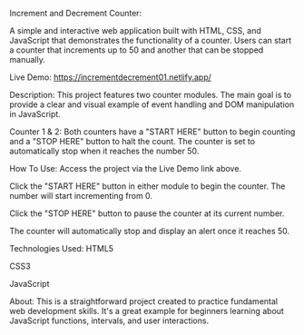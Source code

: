 Increment and Decrement Counter:

A simple and interactive web application built with HTML, CSS, and JavaScript that demonstrates the functionality of a counter. Users can start a counter that increments up to 50 and another that can be stopped manually.

Live Demo:
https://incrementdecrement01.netlify.app/

Description:
This project features two counter modules. The main goal is to provide a clear and visual example of event handling and DOM manipulation in JavaScript.

Counter 1 & 2: Both counters have a "START HERE" button to begin counting and a "STOP HERE" button to halt the count. The counter is set to automatically stop when it reaches the number 50.

How To Use:
Access the project via the Live Demo link above.

Click the "START HERE" button in either module to begin the counter. The number will start incrementing from 0.

Click the "STOP HERE" button to pause the counter at its current number.

The counter will automatically stop and display an alert once it reaches 50.

Technologies Used:
HTML5

CSS3

JavaScript

About:
This is a straightforward project created to practice fundamental web development skills. It's a great example for beginners learning about JavaScript functions, intervals, and user interactions.
